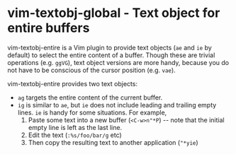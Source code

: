 # vim-textobj-global - Text object for entire buffers

vim-textobj-entire is a Vim plugin to provide text objects (`ae` and `ie` by
default) to select the entire content of a buffer.  Though these are trivial
operations (e.g. `ggVG`), text object versions are more handy, because you do
not have to be conscious of the cursor position (e.g. `vae`).

vim-textobj-entire provides two text objects:

* `ag` targets the entire content of the current buffer.
* `ig` is similar to `ae`, but `ie` does not include leading and trailing empty
  lines.  `ie` is handy for some situations.  For example,
    1. Paste some text into a new buffer (`<C-w>n"*P`)
       -- note that the initial empty line is left as the last line.
    2. Edit the text (`:%s/foo/bar/g` etc)
    3. Then copy the resulting text to another application (`"*yie`)

<!-- vim: set expandtab shiftwidth=4 softtabstop=4 textwidth=78 : -->
